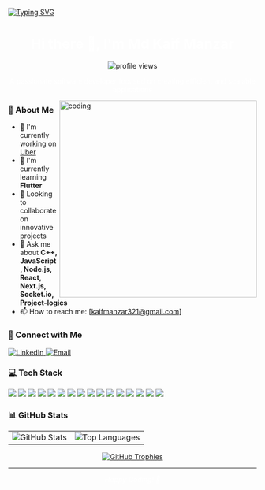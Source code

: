 [![Typing SVG](https://readme-typing-svg.herokuapp.com?multiline=true&width=500&lines=Software+Developer+%7C+Technology+Enthusiast++++++++++)](https://git.io/typing-svg)

<div align="center">
  <h1 style="color: white;">Hi there 👋, I'm Md Kaif Manzar</h1>
  
  <p>
    <img src="https://komarev.com/ghpvc/?username=kaifmanzar26MAR&label=Profile%20views&color=0e75b6&style=flat" alt="profile views"/>
  </p>
</div>

<div align="center">
  <p style="color: white;">A passionate software developer focused on creating efficient and scalable applications</p>
</div>

<img align="right" width="400" src="https://raw.githubusercontent.com/abhisheknaiidu/abhisheknaiidu/master/code.gif" alt="coding"/>

### 🚀 About Me
- 🔭 I'm currently working on [Uber](https://github.com/kaifmanzar26MAR/Uber)  
- 🌱 I'm currently learning **Flutter**  
- 👯 Looking to collaborate on innovative projects  
- 💬 Ask me about **C++, JavaScript, Node.js, React, Next.js, Socket.io, Project-logics**  
- 📫 How to reach me: [kaifmanzar321@gmail.com]

### 🤝 Connect with Me
<p align="left">
  <a href="https://www.linkedin.com/in/md-kaif-manzar-a86a9422a/">
    <img src="https://img.shields.io/badge/LinkedIn-0A66C2?style=for-the-badge&logo=linkedin&logoColor=white" alt="LinkedIn"/>
  </a>
  <a href="mailto:[kaifmanzar321@gmail.com]">
    <img src="https://img.shields.io/badge/Email-D14836?style=for-the-badge&logo=gmail&logoColor=white" alt="Email"/>
  </a>
</p>

### 💻 Tech Stack
<div>
    <img src="https://img.shields.io/badge/C++-3776AB?style=for-the-badge&logo=python&logoColor=white"/>
    <img src="https://img.shields.io/badge/JavaScript-F7DF1E?style=for-the-badge&logo=javascript&logoColor=black"/>
    <img src="https://img.shields.io/badge/Socket.io-010101?style=for-the-badge&logo=socket.io&logoColor=white"/>
    <img src="https://img.shields.io/badge/Node.js-339933?style=for-the-badge&logo=nodedotjs&logoColor=white"/>
    <img src="https://img.shields.io/badge/React-61DAFB?style=for-the-badge&logo=react&logoColor=black"/>
    <img src="https://img.shields.io/badge/Flutter-02569B?style=for-the-badge&logo=flutter&logoColor=white"/>
<!--     <img src="https://img.shields.io/badge/Docker-2496ED?style=for-the-badge&logo=docker&logoColor=white"/> -->
    <img src="https://img.shields.io/badge/HTML5-E34F26?style=for-the-badge&logo=html5&logoColor=white"/>
    <img src="https://img.shields.io/badge/CSS3-1572B6?style=for-the-badge&logo=css3&logoColor=white"/>
    <img src="https://img.shields.io/badge/Git-F05032?style=for-the-badge&logo=git&logoColor=white"/>
    <img src="https://img.shields.io/badge/MongoDB-47A248?style=for-the-badge&logo=mongodb&logoColor=white"/>
    <img src="https://img.shields.io/badge/Express.js-000000?style=for-the-badge&logo=express&logoColor=white"/>
    <img src="https://img.shields.io/badge/Firebase-FFCA28?style=for-the-badge&logo=firebase&logoColor=black"/>
    <img src="https://img.shields.io/badge/Tailwind_CSS-38B2AC?style=for-the-badge&logo=tailwind-css&logoColor=white"/>
    <img src="https://img.shields.io/badge/Redux-764ABC?style=for-the-badge&logo=redux&logoColor=white"/>
    <img src="https://img.shields.io/badge/Next.js-000000?style=for-the-badge&logo=nextdotjs&logoColor=white"/>
    <img src="https://img.shields.io/badge/SQL-003B57?style=for-the-badge&logo=postgresql&logoColor=white"/>
</div>

### 📊 GitHub Stats

<table>
  <tr>
    <td>
      <img src="https://github-readme-stats.vercel.app/api?username=kaifmanzar26MAR&theme=dark&show_icons=true&include_all_commits=true&count_private=true" alt="GitHub Stats"/>
    </td>
    <td>
<!--       <img src="https://github-readme-streak-stats.herokuapp.com/?user=kaifmanzar26MAR&theme=dark" alt="GitHub Streak"/> -->
      <img src="https://github-readme-stats.vercel.app/api/top-langs/?username=kaifmanzar26MAR&layout=compact&theme=dark" alt="Top Languages"/>
    </td> 
  </tr>
</table>

<div align="center">
<!--   <img src="https://github-readme-stats.vercel.app/api/top-langs/?username=kaifmanzar26MAR&layout=compact&theme=dark" alt="Top Languages"/> -->
</div>

<p align="center">
  <a href="https://github.com/ryo-ma/github-profile-trophy">
    <img src="https://github-profile-trophy.vercel.app/?username=kaifmanzar26MAR&theme=algolia&column=4&margin-w=15&margin-h=15" alt="GitHub Trophies"/>
  </a>
</p>

---

<div align="center">
  <i style="color: white;">Happy Coding! 🚀</i>
</div>
